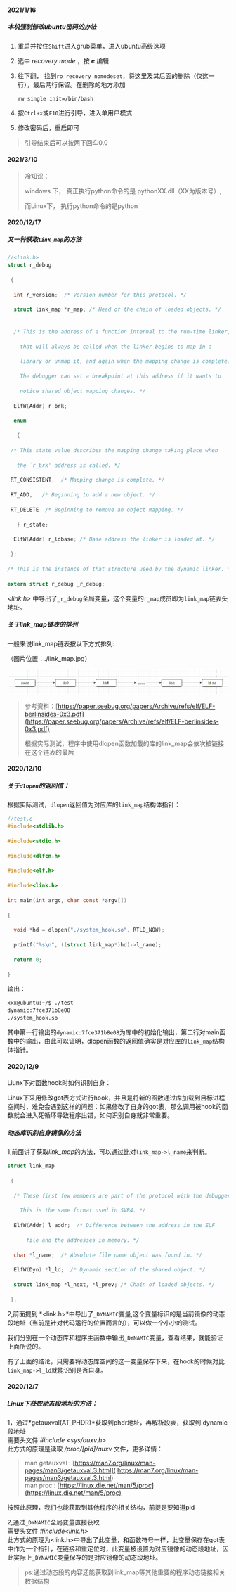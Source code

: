 #### 2021/1/16

##### 本机强制修改ubuntu密码的办法

1. 重启并按住`Shift`进入grub菜单，进入ubuntu高级选项

2. 选中 *recovery mode* ，按 ***e*** 编辑

3. 往下翻， 找到`ro recovery nomodeset`，将这里及其后面的删除（仅这一行），最后两行保留。在删除的地方添加

   ```bash
   rw single init=/bin/bash
   ```

   

4. 按`Ctrl+x`或`F10`进行引导，进入单用户模式

5. 修改密码后，重启即可

> 引导结束后可以按两下回车0.0



#### 2021/3/10

> 冷知识：
>
> windows 下， 真正执行python命令的是 pythonXX.dll（XX为版本号）,
>
> 而Linux下， 执行python命令的是python



#### 2020/12/17  

##### 又一种获取`link_map`的方法  

```c
//<link.h>
struct r_debug

 {

  int r_version;  /* Version number for this protocol. */

  struct link_map *r_map; /* Head of the chain of loaded objects. */
    

  /* This is the address of a function internal to the run-time linker,

​    that will always be called when the linker begins to map in a

​    library or unmap it, and again when the mapping change is complete.

​    The debugger can set a breakpoint at this address if it wants to

​    notice shared object mapping changes. */

  ElfW(Addr) r_brk;

  enum

   {

 /* This state value describes the mapping change taking place when

   the `r_brk' address is called. */

 RT_CONSISTENT,  /* Mapping change is complete. */

 RT_ADD,   /* Beginning to add a new object. */

 RT_DELETE  /* Beginning to remove an object mapping. */

   } r_state;

  ElfW(Addr) r_ldbase; /* Base address the linker is loaded at. */

 };

/* This is the instance of that structure used by the dynamic linker. */

extern struct r_debug _r_debug;
```

*<link.h>* 中导出了`_r_debug`全局变量，这个变量的`r_map`成员即为`link_map`链表头地址。  

##### 关于link_map链表的排列  

一般来说link_map链表按以下方式排列:    

（图片位置：./link_map.jpg）  

![](./link_map.jpg)

> 参考资料：[https://paper.seebug.org/papers/Archive/refs/elf/ELF-berlinsides-0x3.pdf](https://paper.seebug.org/papers/Archive/refs/elf/ELF-berlinsides-0x3.pdf)  
>
> 根据实际测试，程序中使用dlopen函数加载的库的link_map会依次被链接在这个链表的最后  



#### 2020/12/10  

##### 关于`dlopen`的返回值：  

[man dlopen linux手册]: https://linux.die.net/man/3/dlope

根据实际测试，`dlopen`返回值为对应库的`link_map`结构体指针：  

```c
//test.c
#include<stdlib.h>

#include<stdio.h>

#include<dlfcn.h>

#include<elf.h>

#include<link.h>

int main(int argc, char const *argv[])

{

  void *hd = dlopen("./system_hook.so", RTLD_NOW);

  printf("%s\n", ((struct link_map*)hd)->l_name);

  return 0;

}
```

输出：  

```bash
xxx@ubuntu:~/$ ./test
dynamic:7fce371b8e08
./system_hook.so
```

其中第一行输出的`dynamic:7fce371b8e08`为库中的初始化输出，第二行对main函数中的输出，由此可以证明，dlopen函数的返回值确实是对应库的`link_map`结构体指针。  



#### 2020/12/9

Liunx下对函数hook时如何识别自身：  

Linux下采用修改got表方式进行hook，并且是将新的函数通过库加载到目标进程空间时，难免会遇到这样的问题：如果修改了自身的got表，那么调用被hook的函数就会进入死循环导致程序出错，如何识别自身就非常重要。  

##### 动态库识别自身镜像的方法

1,前面讲了获取*link_map*的方法，可以通过比对`link_map->l_name`来判断。

[^注]: 这个办法容易被绕过，并且判断依据是硬编码的，是个比较笨的办法



```c
struct link_map

 {

  /* These first few members are part of the protocol with the debugger.

    This is the same format used in SVR4. */

  ElfW(Addr) l_addr;  /* Difference between the address in the ELF

      file and the addresses in memory. */

  char *l_name;  /* Absolute file name object was found in. */

  ElfW(Dyn) *l_ld;  /* Dynamic section of the shared object. */

  struct link_map *l_next, *l_prev; /* Chain of loaded objects. */

 };
```

2,前面提到 *<link.h>*中导出了`_DYNAMIC`变量,这个变量标识的是当前镜像的动态段地址（当前是针对代码运行的位置而言的），可以做一个小小的测试。  

我们分别在一个动态库和程序主函数中输出`_DYNAMIC`变量，查看结果，就能验证上面所说的。  

有了上面的结论，只需要将动态库空间的这一变量保存下来，在hook的时候对比`link_map->l_ld`就能识别是否自身。  

#### 2020/12/7

##### Linux下获取动态段地址的方法：

1，通过*getauxval(AT_PHDR)*获取到phdr地址，再解析段表，获取到.dynamic段地址  
需要头文件  *#include <sys/auxv.h>*  
此方式的原理是读取 */proc/[pid]/auxv* 文件，更多详情：  

> man getauxval : [https://man7.org/linux/man-pages/man3/getauxval.3.html]( https://man7.org/linux/man-pages/man3/getauxval.3.html)  
> man proc : [https://linux.die.net/man/5/proc](https://linux.die.net/man/5/proc)

按照此原理，我们也能获取到其他程序的相关结构，前提是要知道pid

2,通过`_DYNAMIC`全局变量直接获取  
需要头文件  *#include<link.h>*  
此方式的原理为<link.h>中导出了此变量，和函数符号一样，此变量保存在got表中作为一个指针，在链接和重定位时，此变量被设置为对应镜像的动态段地址，因此实际上`_DYNAMIC`变量保存的是对应镜像的动态段地址。
> ps:通过动态段的内容还能获取到link_map等其他重要的程序动态链接相关数据结构
>

